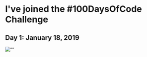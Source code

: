 # I've joined the #100DaysOfCode Challenge

<h2 align=”center”>
Day 1: January 18, 2019
</h2>
<img src=”" alt=””>
